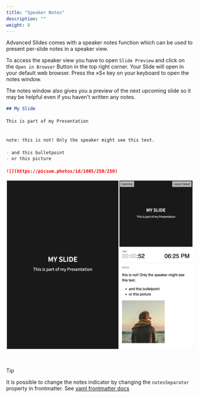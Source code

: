 ```yaml
---
title: "Speaker Notes"
description: ""
weight: 8
---
```


Advanced Slides comes with a speaker notes function which can be used to present per-slide notes in a speaker view.

To access the speaker view you have to open `Slide Preview` and click on the `Open in Browser` Button in the top right corner. Your Slide will open in your default web browser. Press the »S« key on your keyboard to open the notes window.

The notes window also gives you a preview of the next upcoming slide so it may be helpful even if you haven't written any notes.

```md
## My Slide

This is part of my Presentation


note: this is not! Only the speaker might see this text.

- and this bulletpoint
- or this picture

![](https://picsum.photos/id/1005/250/250) 
```

![Speaker View](../images/speakerView.png)

<br>

> [!TIP]
> It is possible to change the notes indicator by changing the `notesSeparator` property in frontmatter.
> See [yaml frontmatter docs](../yaml/README.md)
